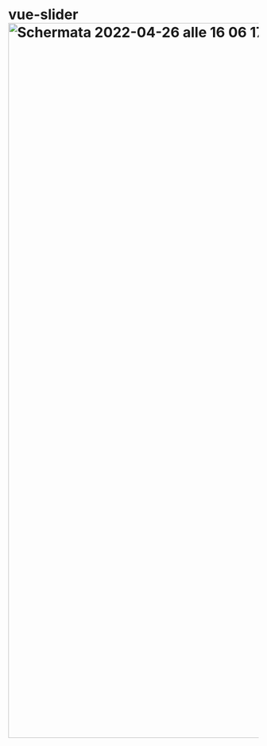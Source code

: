 # vue-slider<img width="1440" alt="Schermata 2022-04-26 alle 16 06 17" src="https://user-images.githubusercontent.com/93378720/165318323-8ce9d9d0-7877-44d6-bd16-c3520425a112.png">
